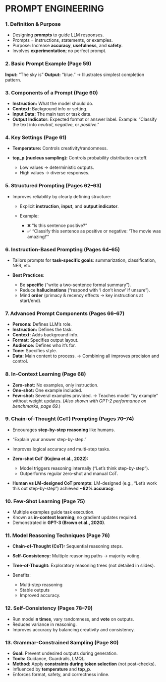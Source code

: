# PROMPT ENGINEERING

### **1. Definition & Purpose**

* Designing **prompts** to guide LLM responses.
* Prompts = instructions, statements, or examples.
* Purpose: Increase **accuracy**, **usefulness**, and **safety**.
* Involves **experimentation**; no perfect prompt.

### **2. Basic Prompt Example (Page 59)**

**Input:** “The sky is”
**Output:** “blue.”
→ Illustrates simplest completion pattern.

### **3. Components of a Prompt (Page 60)**

* **Instruction:** What the model should do.
* **Context:** Background info or setting.
* **Input Data:** The main text or task data.
* **Output Indicator:** Expected format or answer label.
  Example:
  “Classify the text into *neutral*, *negative*, or *positive*.”

### **4. Key Settings (Page 61)**

* **Temperature:** Controls creativity/randomness.
* **top_p (nucleus sampling):** Controls probability distribution cutoff.

  * Low values → deterministic outputs.
  * High values → diverse responses.

### **5. Structured Prompting (Pages 62–63)**

* Improves reliability by clearly defining structure:

  * Explicit **instruction**, **input**, and **output indicator**.
  * Example:

    * ❌ “Is this sentence positive?”
    * ✅ “Classify this sentence as positive or negative: ‘The movie was amazing!’”

### **6. Instruction-Based Prompting (Pages 64–65)**

* Tailors prompts for **task-specific goals**: summarization, classification, NER, etc.
* **Best Practices:**

  * Be **specific** (“write a two-sentence formal summary”).
  * Reduce **hallucinations** (“respond with ‘I don’t know’ if unsure”).
  * Mind **order** (primacy & recency effects → key instructions at start/end).

### **7. Advanced Prompt Components (Pages 66–67)**

* **Persona:** Defines LLM’s role.
* **Instruction:** Defines the task.
* **Context:** Adds background info.
* **Format:** Specifies output layout.
* **Audience:** Defines who it’s for.
* **Tone:** Specifies style.
* **Data:** Main content to process.
  → Combining all improves precision and control.

### **8. In-Context Learning (Page 68)**

* **Zero-shot:** No examples, only instruction.
* **One-shot:** One example included.
* **Few-shot:** Several examples provided.
  → Teaches model “by example” without weight updates.
  (*Also shown with GPT-2 performance on benchmarks, page 69.*)

### **9. Chain-of-Thought (CoT) Prompting (Pages 70–74)**

* Encourages **step-by-step reasoning** like humans.
* “Explain your answer step-by-step.”
* Improves logical accuracy and multi-step tasks.
* **Zero-shot CoT (Kojima et al., 2022):**

  * Model triggers reasoning internally (“Let’s think step-by-step”).
  * Outperforms regular zero-shot and manual CoT.
* **Human vs LM-designed CoT prompts:** LM-designed (e.g., “Let’s work this out step-by-step”) achieved **~82% accuracy**.

### **10. Few-Shot Learning (Page 75)**

* Multiple examples guide task execution.
* Known as **in-context learning**; no gradient updates required.
* Demonstrated in **GPT-3 (Brown et al., 2020)**.

### **11. Model Reasoning Techniques (Page 76)**

* **Chain-of-Thought (CoT):** Sequential reasoning steps.
* **Self-Consistency:** Multiple reasoning paths → majority voting.
* **Tree-of-Thought:** Exploratory reasoning trees (not detailed in slides).
* Benefits:

  * Multi-step reasoning
  * Stable outputs
  * Improved accuracy.

### **12. Self-Consistency (Pages 78–79)**

* Run model **n times**, vary randomness, and **vote** on outputs.
* Reduces variance in reasoning.
* Improves accuracy by balancing creativity and consistency.

### **13. Grammar-Constrained Sampling (Page 80)**

* **Goal:** Prevent undesired outputs during generation.
* **Tools:** Guidance, Guardrails, LMQL.
* **Method:** Apply **constraints during token selection** (not post-checks).
* Influenced by **temperature** and **top_p**.
* Enforces format, safety, and correctness inline.
